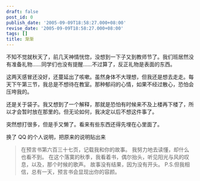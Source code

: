 ```yaml
---
draft: false
post_id: 0
publish_date: '2005-09-09T18:58:27.000+08:00'
revise_date: '2005-09-09T18:58:27.000+08:00'
tags: []
title: 渐渐
---
```


不知不觉就秋天了，前几天神情恍惚，没想到一下子又到教师节了。我们班居然没有准备礼物……同学们也没有提醒……不过算了，反正礼物是表面的东西。

这两天感冒还没好，还蔓延出了咳嗽。虽然身体不大理想，但我还是想去走走。每天下午第三节，我总是不想待在教室。那种郁闷的心情，如果不经过散心，恐怕会压垮我的。

还是关于袋子。我又想到了一个解释，那就是恐怕有时候来不及上楼再下楼了，所以才会暂时放在那里的。但无论如何，我决定以后不想这件事了。

突然想打很多，但是手又懒了。看来有些东西还得先埋在心里面了。

换了 QQ 的个人说明，把原来的说明贴出来

> 在预言书第六百三十七页，记载我和你的故事。
> 我努力地去读懂，却什么也看不到。
> 在这个落寞的秋季，我看着书，偶尔抬头，听见阳光与风的叹息，以及，那个时候的歌声。
> 故事没有结果，因为没有开头。
> P.S.但我相信，总有一天，预言书会显现出你的容颜。
